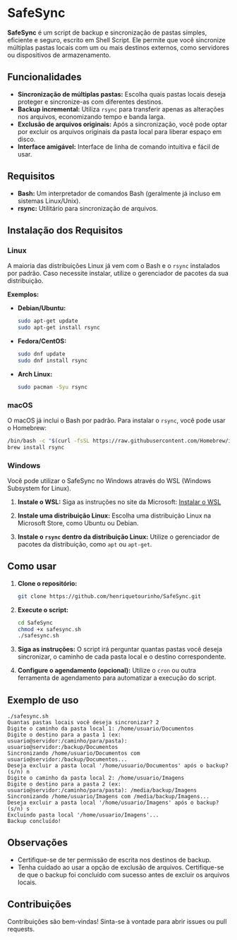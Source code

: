# SafeSync

**SafeSync** é um script de backup e sincronização de pastas simples, eficiente e seguro, escrito em Shell Script. Ele permite que você sincronize múltiplas pastas locais com um ou mais destinos externos, como servidores ou dispositivos de armazenamento.

## Funcionalidades

  * **Sincronização de múltiplas pastas:** Escolha quais pastas locais deseja proteger e sincronize-as com diferentes destinos.
  * **Backup incremental:** Utiliza `rsync` para transferir apenas as alterações nos arquivos, economizando tempo e banda larga.
  * **Exclusão de arquivos originais:** Após a sincronização, você pode optar por excluir os arquivos originais da pasta local para liberar espaço em disco.
  * **Interface amigável:**  Interface de linha de comando intuitiva e fácil de usar.

## Requisitos

  * **Bash:** Um interpretador de comandos Bash (geralmente já incluso em sistemas Linux/Unix).
  * **rsync:**  Utilitário para sincronização de arquivos.

## Instalação dos Requisitos

### Linux

A maioria das distribuições Linux já vem com o Bash e o `rsync` instalados por padrão. Caso necessite instalar, utilize o gerenciador de pacotes da sua distribuição.

**Exemplos:**

  * **Debian/Ubuntu:**

    ```bash
    sudo apt-get update
    sudo apt-get install rsync
    ```

  * **Fedora/CentOS:**

    ```bash
    sudo dnf update
    sudo dnf install rsync
    ```

  * **Arch Linux:**

    ```bash
    sudo pacman -Syu rsync
    ```

### macOS

O macOS já inclui o Bash por padrão. Para instalar o `rsync`, você pode usar o Homebrew:

```bash
/bin/bash -c "$(curl -fsSL https://raw.githubusercontent.com/Homebrew/install/HEAD/install.sh)"
brew install rsync
```

### Windows

Você pode utilizar o SafeSync no Windows através do WSL (Windows Subsystem for Linux).

1.  **Instale o WSL:** Siga as instruções no site da Microsoft: [Instalar o WSL](https://www.google.com/url?sa=E&source=gmail&q=https://learn.microsoft.com/pt-br/windows/wsl/install)

2.  **Instale uma distribuição Linux:**  Escolha uma distribuição Linux na Microsoft Store, como Ubuntu ou Debian.

3.  **Instale o `rsync` dentro da distribuição Linux:** Utilize o gerenciador de pacotes da distribuição, como `apt` ou `apt-get`.

## Como usar

1.  **Clone o repositório:**

    ```bash
    git clone https://github.com/henriquetourinho/SafeSync.git
    ```

2.  **Execute o script:**

    ```bash
    cd SafeSync
    chmod +x safesync.sh
    ./safesync.sh
    ```

3.  **Siga as instruções:** O script irá perguntar quantas pastas você deseja sincronizar, o caminho de cada pasta local e o destino correspondente.

4.  **Configure o agendamento (opcional):** Utilize o `cron` ou outra ferramenta de agendamento para automatizar a execução do script.

## Exemplo de uso

```
./safesync.sh
Quantas pastas locais você deseja sincronizar? 2
Digite o caminho da pasta local 1: /home/usuario/Documentos
Digite o destino para a pasta 1 (ex: usuario@servidor:/caminho/para/pasta): usuario@servidor:/backup/Documentos
Sincronizando /home/usuario/Documentos com usuario@servidor:/backup/Documentos...
Deseja excluir a pasta local '/home/usuario/Documentos' após o backup? (s/n) n
Digite o caminho da pasta local 2: /home/usuario/Imagens
Digite o destino para a pasta 2 (ex: usuario@servidor:/caminho/para/pasta): /media/backup/Imagens
Sincronizando /home/usuario/Imagens com /media/backup/Imagens...
Deseja excluir a pasta local '/home/usuario/Imagens' após o backup? (s/n) s
Excluindo pasta local '/home/usuario/Imagens'...
Backup concluído!
```

## Observações

  * Certifique-se de ter permissão de escrita nos destinos de backup.
  * Tenha cuidado ao usar a opção de exclusão de arquivos. Certifique-se de que o backup foi concluído com sucesso antes de excluir os arquivos locais.

## Contribuições

Contribuições são bem-vindas\! Sinta-se à vontade para abrir issues ou pull requests.

